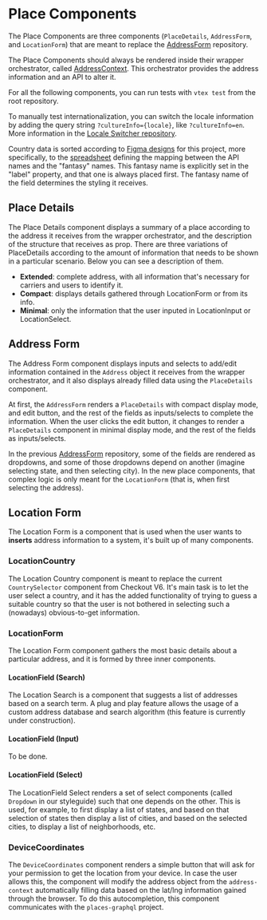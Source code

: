 # Place Components

The Place Components are three components (`PlaceDetails`, `AddressForm`, and `LocationForm`) that are meant to replace the [AddressForm](https://github.com/vtex/address-form) repository.

The Place Components should always be rendered inside their wrapper orchestrator, called [AddressContext](https://github.com/vtex-apps/address-context). This orchestrator provides the address information and an API to alter it.

For all the following components, you can run tests with `vtex test` from the root repository.

To manually test internationalization, you can switch the locale information by adding the query string `?cultureInfo={locale}`, like `?cultureInfo=en`. More information in the [Locale Switcher repository](https://github.com/vtex-apps/locale-switcher).

Country data is sorted according to [Figma designs](https://www.figma.com/file/umwHrHA8nifvQIPEN3DHpX/Onda-Store---Place-Components?node-id=0%3A1) for this project, more specifically, to the [spreadsheet](https://docs.google.com/spreadsheets/d/1_sbwzLlgzFPsddPRTq6kcpbMyoxgOBfb1T8YRQs3k7k/edit#gid=0) defining the mapping between the API names and the "fantasy" names. This fantasy name is explicitly set in the "label" property, and that one is always placed first. The fantasy name of the field determines the styling it receives.

## Place Details

The Place Details component displays a summary of a place according to the address it receives from the wrapper orchestrator, and the description of the structure that receives as prop. There are three variations of PlaceDetails according to the amount of information that needs to be shown in a particular scenario. Below you can see a description of them.

- **Extended**: complete address, with all information that's necessary for carriers and users to identify it.
- **Compact**: displays details gathered through LocationForm or from its info.
- **Minimal**: only the information that the user inputed in LocationInput or LocationSelect.

## Address Form

The Address Form component displays inputs and selects to add/edit information contained in the `Address` object it receives from the wrapper orchestrator, and it also displays already filled data using the `PlaceDetails` component.

At first, the `AddressForm` renders a `PlaceDetails` with compact display mode, and edit button, and the rest of the fields as inputs/selects to complete the information. When the user clicks the edit button, it changes to render a `PlaceDetails` component in minimal display mode, and the rest of the fields as inputs/selects.

In the previous [AddressForm](https://github.com/vtex/address-form) repository, some of the fields are rendered as dropdowns, and some of those dropdowns depend on another (imagine selecting state, and then selecting city). In the new place components, that complex logic is only meant for the `LocationForm` (that is, when first selecting the address).

## Location Form

The Location Form is a component that is used when the user wants to **inserts** address information to a system, it's built up of many components.

### LocationCountry

The Location Country component is meant to replace the current `CountrySelector` component from Checkout V6. It's main task is to let the user select a country, and it has the added functionality of trying to guess a suitable country so that the user is not bothered in selecting such a (nowadays) obvious-to-get information.

### LocationForm

The Location Form component gathers the most basic details about a particular address, and it is formed by three inner components.

#### LocationField (Search)

The Location Search is a component that suggests a list of addresses based on a search term. A plug and play feature allows the usage of a custom address database and search algorithm (this feature is currently under construction).

#### LocationField (Input)

To be done.

#### LocationField (Select)

The LocationField Select renders a set of select components (called `Dropdown` in our styleguide) such that one depends on the other. This is used, for example, to first display a list of states, and based on that selection of states then display a list of cities, and based on the selected cities, to display a list of neighborhoods, etc.

### DeviceCoordinates

The `DeviceCoordinates` component renders a simple button that will ask for your permission to get the location from your device. In case the user allows this, the component will modify the address object from the `address-context` automatically filling data based on the lat/lng information gained through the browser. To do this autocompletion, this component communicates with the `places-graphql` project.
